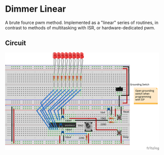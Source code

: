# Dimmer Linear

A brute fource pwm method. Implemented as a "linear" series of routines, in contrast to methods of multitasking with ISR, or hardware-dedicated pwm.

## Circuit
![Dimmer circuit wiring on a breadboard](Breadboard_Dimmer.png)
